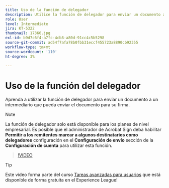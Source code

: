 ```yaml
---
title: Uso de la función de delegador
description: Utilice la función de delegador para enviar un documento a un intermediario que pueda enviar el documento para su firma
role: User
level: Intermediate
jira: KT-5322
thumbnail: 17366.jpg
exl-id: b9d7c6f4-a7fc-4cb8-a80d-91cc4c5b5298
source-git-commit: ad54f7afa78b0fbb31eccf455723a8890cb92355
workflow-type: tm+mt
source-wordcount: '110'
ht-degree: 3%

---
```


# Uso de la función del delegador

Aprenda a utilizar la función de delegador para enviar un documento a un intermediario que pueda enviar el documento para su firma.

>[!NOTE]
>
>La función de delegador solo está disponible para los planes de nivel empresarial. Es posible que el administrador de Acrobat Sign deba habilitar **Permitir a los remitentes marcar a algunos destinatarios como delegadores** configuración en el **Configuración de envío** sección de la **Configuración de cuenta** para utilizar esta función.

>[!VIDEO](https://video.tv.adobe.com/v/343621?quality=12&learn=on&hidetitle=true)

>[!TIP]
>
>Este vídeo forma parte del curso [Tareas avanzadas para usuarios](https://experienceleague.adobe.com/?recommended=Sign-U-1-2020.3) que está disponible de forma gratuita en el Experience League!
